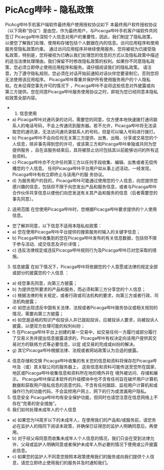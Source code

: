 # PicAcg哔咔 - 隐私政策
PicAcg哔咔手机客户端软件最终用户使用授权协议如下
本最终用户软件授权协议（以下简称“协议”）是由您，作为最终用户，与Picacga哔咔手机客户端软件共同签订
Picacga哔咔深知个人信息对用户的重要性，因此，我们制定了隐私政策，以便您了解我们处理、使用和存储包括个人数据在内的信息。访问应用程序和使用服务受隐私政策约束。
通过访问应用程序并继续使用服务，您将被视为已接受隐私政策，特别是，您将被视为已确认我们处理您的信息的方式以及隐私政策中描述的适当法律处理理由。我们保留不时修改隐私政策的权利。如果你不同意隐私政策，您必须立即停止使用应用程序和服务。请仔细阅读我们的隐私政策。
请注意，为了遵守隐私规则，您必须在对话开始前通知对话伙伴您要录制它。否则您将无法使用该应用程序。
Picacga哔咔尊重并保护所有使用服务用户的个人隐私权。在未征得您事先许可的情况下 ，Picacga哔咔不会将这些信息对外披露或向第三方提供。您在同意Picacga哔咔服务使用协议之时，即视为您已经同意本隐私权政策全部内容。
- 1. 信息使用
- a) Picacga哔咔对通讯录的访问，需要您的同意，仅方便本地快速拨打通讯联系人的电话号码，不会上传通讯到服务器。若不允许，Picacga哔咔将无法读取您的通讯录，无法访问通讯录联系人的号码，但是可以输入号码进行拨打。
- b) Picacga哔咔不会向任何无关第三方提供、出售、出租、分享或交易您的个人信息，除非事先得到您的许可，或该第三方和Picacga哔咔单独或共同为您提供服务 ，且在该服务结束后，其将被禁止访问包括其以前能够访问的所有这些资料。
- c) Picacga哔咔亦不允许任何第三方以任何手段收集、编辑、出售或者无偿传播您的个人信息。 任何Picacga哔咔平台用户如从事上述活动，一经发现，Picacga哔咔有权立即终止与该用户的服 务协议。
- d) 为服务用户的目的，Picacga哔咔可能通过使用您的个人信息，向您提供您感兴趣的信息，包括但不限于向您发出产品和服务信息，或者与Picacga哔咔合作伙伴共享信息以便他们向您发送有关其产品和服务的信息（后者需要您的事先同意）。
2. 适用范围
在您使用Picacga哔咔时，您根据Picacga哔咔要求提供的个人使用信息。
- 您了解并同意，以下信息不适用本隐私权政策：
- a) 您在使用Picacga哔咔平台提供的搜索服务时输入的关键字信息；
- b) Picacga哔咔收集到的您在Picacga哔咔发布的有关信息数据，包括但不限于参与活动、成交信息及评价详情；
- c) 违反法律规定或违反Picacga哔咔规则行为及Picacga哔咔已对您采取的措施。
3. 信息披露 在如下情况下，Picacga哔咔将依据您的个人意愿或法律的规定全部或部分的披露您的个人信息 ：
- a) 经您事先同意，向第三方披露；
- b) 为提供您所要求的产品和服务，而必须和第三方分享您的个人信息；
- c) 根据法律的有关规定，或者行政或司法机构的要求，向第三方或者行政、司法机构披露；
- d) 如您出现违反中国有关法律、法规或者Picacga哔咔服务协议或相关规则的情况，需要向第三方披露；
- e) 如您是适格的知识产权投诉人并已提起投诉，应被投诉人要求，向被投诉人披露，以便双方处理可能的权利纠纷；
- f) 在Picacga哔咔平台上创建的某一交易中，如交易任何一方履行或部分履行了交易义务并提出信息披露请求的，Picacga哔咔有权决定向该用户提供其交易对方的联络方式等必要信息，以促 成交易的完成或纠纷的解决。
- g) 其它Picacga哔咔根据法律、法规或者网站政策认为合适的披露。
4. 信息存储和交换 Picacga哔咔收集的有关您的信息和资料将保存在Picacga哔咔及（或）其关联公司的服务器上， 这些信息和资料可能传送至您所在国家、地区或Picacga哔咔收集信息和资料所在地的境外并在 境外被访问、存储和展示。
Picacga哔咔保证本软件的升级模块中也不含有任何旨在破坏用户计算机数据和获取用户隐私信息的恶意代码，不含有任何跟踪、监视用户计算机和或操作行为的功能代码，不会监控用户网上、网下的行为或泄漏用户隐私。
5. 信息安全
Picacga哔咔均有安全保护功能，但同时也请您注意在信息网络上不存在“完善的安全措施”。
6. 我们如何处理未成年人的个人信息
- a) 如果您为14周岁以下的未成年人，在使用我们的产品和/或服务前，请您务必在监护人的陪同下阅读本政策，并确保已征得您的监护人明确同意后，再使用。
- b) 对于经父母同意而收集未成年人个人信息的情况，我们只会在受到法律允许、父母或监护人明确同意或者保护未成年人所必要的情况下使用或公开披露此信息。
- c) 如果您的监护人不同意您按照本政策使用我们的服务或向我们提供个人信息，请您立即终止使用我们的服务并及时通知我们。
